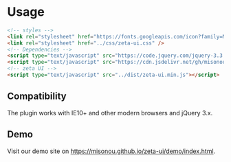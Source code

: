 # Usage

```html
<!-- styles -->
<link rel="stylesheet" href="https://fonts.googleapis.com/icon?family=Material+Icons" />
<link rel="stylesheet" href="../css/zeta-ui.css" />
<!-- Dependencies -->
<script type="text/javascript" src="https://code.jquery.com/jquery-3.3.1.min.js"></script>
<script type="text/javascript" src="https://cdn.jsdelivr.net/gh/misonou/waterpipe@2.2.0/src/waterpipe.js"></script>
<!-- zeta UI -->
<script type="text/javascript" src="../dist/zeta-ui.min.js"></script>
```

## Compatibility

The plugin works with IE10+ and other modern browsers and jQuery 3.x.

## Demo

Visit our demo site on https://misonou.github.io/zeta-ui/demo/index.html.
